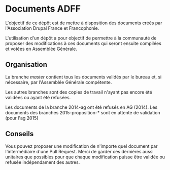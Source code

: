 # Documents ADFF

L'objectif de ce dépôt est de mettre à disposition des documents créés par l'Association Drupal France et Francophonie.

L'utilisation d'un dépôt a pour objectif de permettre à la communauté de proposer des modifications à ces documents qui seront ensuite compilées et votées en Assemblée Générale.

## Organisation

La branche *master* contient tous les documents validés par le bureau et, si nécessaire, par l'Assemblée Générale compétente.

Les autres branches sont des copies de travail n'ayant pas encore été validées ou ayant été refusées.

Les documents de la branche 2014-ag ont été refusés en AG (2014).
Les documents des branches 2015-proposition-* sont en attente de validation (pour l'ag 2015)

## Conseils

Vous pouvez proposer une modification de n'importe quel document par l'intermédiaire d'une Pull Request. Merci de garder ces dernières aussi unitaires que possibles pour que chaque modification puisse être validée ou refusée indépendament des autres.
